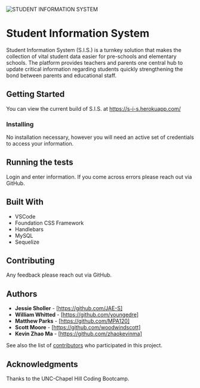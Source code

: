 ![STUDENT INFORMATION SYSTEM](/static-files/public/assets/logos/s_i_s.svg)

# Student Information System

Student Information System (S.I.S.) is a turnkey solution that makes the collection of vital student data easier for pre-schools and elementary schools. The platform provides teachers and parents one central hub to update critical information regarding students quickly strengthening the bond between parents and educational staff. 

## Getting Started

You can view the current build of S.I.S. at https://s-i-s.herokuapp.com/

### Installing

No installation necessary, however you will need an active set of credentials to access your information. 

## Running the tests

Login and enter information. If you come across errors please reach out via GitHub.

## Built With

* VSCode
* Foundation CSS Framework
* Handlebars
* MySQL
* Sequelize

## Contributing

Any feedback please reach out via GitHub.

## Authors

* **Jessie Sholler** - [https://github.com/JAE-S]
* **William Whitted** - [https://github.com/youngedre]
* **Matthew Parks** - [https://github.com/MPA120]
* **Scott Moore** - [https://github.com/woodwindscott]
* **Kevin Zhao Ma** - [https://github.com/zhaokevinma]

See also the list of [contributors](https://github.com/your/project/contributors) who participated in this project.

## Acknowledgments

Thanks to the UNC-Chapel Hill Coding Bootcamp. 

